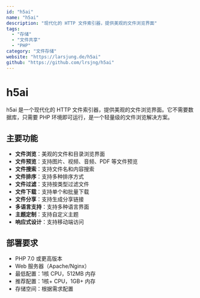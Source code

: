 ```yaml
---
id: "h5ai"
name: "h5ai"
description: "现代化的 HTTP 文件索引器，提供美观的文件浏览界面"
tags:
  - "存储"
  - "文件共享"
  - "PHP"
category: "文件存储"
website: "https://larsjung.de/h5ai"
github: "https://github.com/lrsjng/h5ai"
---
```


# h5ai

h5ai 是一个现代化的 HTTP 文件索引器，提供美观的文件浏览界面。它不需要数据库，只需要 PHP 环境即可运行，是一个轻量级的文件浏览解决方案。

## 主要功能

- **文件浏览**：美观的文件和目录浏览界面
- **文件预览**：支持图片、视频、音频、PDF 等文件预览
- **文件搜索**：支持文件名和内容搜索
- **文件排序**：支持多种排序方式
- **文件过滤**：支持按类型过滤文件
- **文件下载**：支持单个和批量下载
- **文件分享**：支持生成分享链接
- **多语言支持**：支持多种语言界面
- **主题定制**：支持自定义主题
- **响应式设计**：支持移动端访问

## 部署要求

- PHP 7.0 或更高版本
- Web 服务器（Apache/Nginx）
- 最低配置：1核 CPU，512MB 内存
- 推荐配置：1核+ CPU，1GB+ 内存
- 存储空间：根据需求配置 